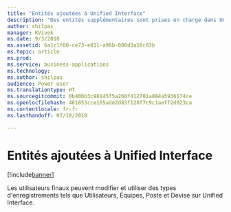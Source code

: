 ```yaml
---
title: "Entités ajoutées à Unified Interface"
description: "Des entités supplémentaires sont prises en charge dans Unified Interface"
author: shilpas
manager: KVivek
ms.date: 9/3/2018
ms.assetid: 6a1c1f60-ce73-e811-a96b-000d3a18c83b
ms.topic: article
ms.prod: 
ms.service: business-applications
ms.technology: 
ms.author: shilpas
audience: Power user
ms.translationtype: HT
ms.sourcegitcommit: 0b40bb3c98145f5a260f412701a884a5936174ce
ms.openlocfilehash: 461853cce105ade2d83f128f7c9c1aeff2d023ca
ms.contentlocale: fr-fr
ms.lasthandoff: 07/18/2018

---
```

# <a name="entities-added-to-the-unified-interface"></a>Entités ajoutées à Unified Interface


[!include[banner](../../includes/banner.md)]

Les utilisateurs finaux peuvent modifier et utiliser des types d'enregistrements tels que Utilisateurs, Équipes, Poste et Devise sur Unified Interface. 

